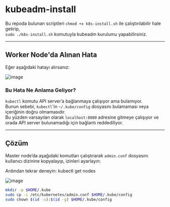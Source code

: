 # kubeadm-install

Bu repoda bulunan scriptleri `chmod +x k8s-install.sh` ile çalıştırılabilir hale getirip,  
`sudo ./k8s-install.sh` komutuyla kubeadm kurulumu yapabilirsiniz.

---

## Worker Node'da Alınan Hata

Eğer aşağıdaki hatayı alırsanız:

![image](https://github.com/user-attachments/assets/bd853e75-5e9c-4c34-9a20-e9c18edeb803)



### Bu Hata Ne Anlama Geliyor?

`kubectl` komutu API server’a bağlanmaya çalışıyor ama bulamıyor.  
Bunun sebebi, `kubectl`'in `~/.kube/config` dosyasını bulamaması veya içeriğinin doğru olmamasıdır.  
Bu yüzden varsayılan olarak `localhost:8080` adresine gitmeye çalışıyor ve orada API server bulunamadığı için bağlantı reddediliyor.

---

## Çözüm

Master node’da aşağıdaki komutları çalıştırarak `admin.conf` dosyasını kullanıcı dizinine kopyalayıp, izinleri ayarlayın:

Ardından tekrar deneyin:
kubectl get nodes


![image](https://github.com/user-attachments/assets/c8cb44fa-5b3c-4e7a-85f0-350d3f4a66fc)

```bash
mkdir -p $HOME/.kube
sudo cp -i /etc/kubernetes/admin.conf $HOME/.kube/config
sudo chown $(id -u):$(id -g) $HOME/.kube/config

